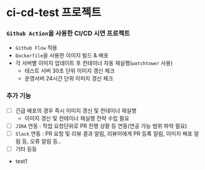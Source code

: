 # ci-cd-test 프로젝트
### `Github Action`을 사용한 CI/CD 시연 프로젝트
- `Github Flow` 적용
- `Dockerfile`을 사용한 이미지 빌드 & 배포
- 각 서버별 이미지 업데이트 후 컨테이너 자동 재실행(`watchtower` 사용)
  + 테스트 서버 30초 단위 이미지 갱신 체크
  + 운영서버 24시간 단위 이미지 갱신 체크

### 추가 기능
- [ ] 긴급 배포의 경우 즉시 이미지 갱신 및 컨테이너 재실행
  + 이미지 갱신 및 컨테이너 재실행 전략 수립 필요
- [ ] `JIRA` 연동 : 작업 요청단위로 PR 진행 상황 등 연동(연공 가능 범위 파악 필요)
- [ ] `Slack` 연동 : PR 요청 및 리뷰 결과 알림, 리뷰어에게 PR 등록 알림, 이미지 배포 알림 등, 오류 알림 등..
- [ ] 기타 등등
- test1
